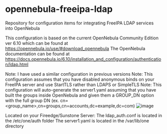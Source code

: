 # opennebula-freeipa-ldap
Repository for configuration items for integrating FreeIPA LDAP services into OpenNebula

This configuration is based on the current OpenNebula Community Edition ver 6.10 which can be found at https://opennebula.io/use/#download_opennebula
The OpenNebula documentation can be found at https://docs.opennebula.io/6.10/installation_and_configuration/authentication/ldap.html

Note: I have used a similar configuration in previous versions
Note: This configuration assumes that you have disabled anonymous binds on your FreeIPA server and use StartTLS rather than LDAPS or SimpleTLS
Note:  This configuration will auto-generate the server1.yaml assuming that you have built the groups inside OpenNebula and given them a GROUP_DN option with the full group DN (ex. cn=<group_name>,cn=groups,cn=accounts,dc=example,dc=com)
![image](https://github.com/user-attachments/assets/2148b75c-b652-46b9-ad76-48e284aa832d)


Located on your Fireedge/Sunstone Server:
The ldap_auth.conf is located in the /etc/one/auth folder
The server1.yaml is located in the /var/lib/one directory


